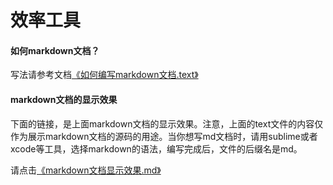 # 效率工具
 
 
 #### 如何markdown文档？
 
 写法请参考文档[《如何编写markdown文档.text》](https://github.com/dengchaojie/xiaoLvGongJu/blob/master/如何编写markdown文档.text)
 
 
 #### markdown文档的显示效果
 
 下面的链接，是上面markdown文档的显示效果。注意，上面的text文件的内容仅作为展示markdown文档的源码的用途。当你想写md文档时，请用sublime或者xcode等工具，选择markdown的语法，编写完成后，文件的后缀名是md。
 
 请点击[《markdown文档显示效果.md》](https://github.com/dengchaojie/xiaoLvGongJu/blob/master/markdown文档显示效果.md)
